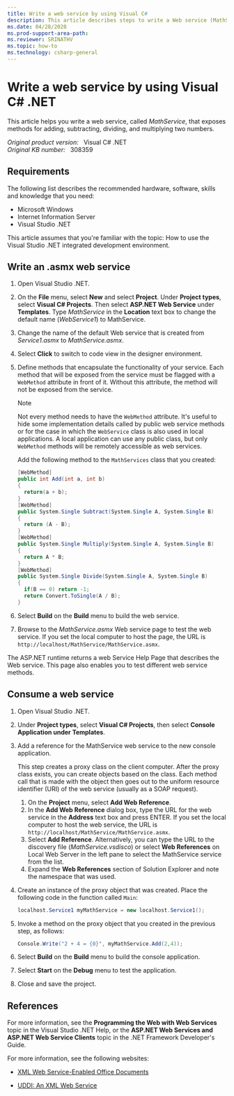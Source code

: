 ```yaml
---
title: Write a web service by using Visual C#
description: This article describes steps to write a Web service (MathService) that exposes methods for adding, subtracting, dividing, and multiplying two numbers.
ms.date: 04/28/2020
ms.prod-support-area-path: 
ms.reviewer: SRINATHV
ms.topic: how-to
ms.technology: csharp-general
---
```

# Write a web service by using Visual C# .NET

This article helps you write a web service, called *MathService*, that exposes methods for adding, subtracting, dividing, and multiplying two numbers.

_Original product version:_ &nbsp; Visual C# .NET  
_Original KB number:_ &nbsp; 308359

## Requirements

The following list describes the recommended hardware, software, skills and knowledge that you need:

- Microsoft Windows
- Internet Information Server
- Visual Studio .NET

This article assumes that you're familiar with the topic: How to use the Visual Studio .NET integrated development environment.

## Write an .asmx web service

1. Open Visual Studio .NET.
2. On the **File** menu, select **New** and select **Project**. Under **Project types**, select **Visual C# Projects**. Then select **ASP.NET Web Service** under **Templates**. Type *MathService* in the **Location** text box to change the default name (*WebService1*) to MathService.
3. Change the name of the default Web service that is created from *Service1.asmx* to *MathService.asmx*.
4. Select **Click** to switch to code view in the designer environment.
5. Define methods that encapsulate the functionality of your service. Each method that will be exposed from the service must be flagged with a `WebMethod` attribute in front of it. Without this attribute, the method will not be exposed from the service.

    > [!NOTE]
    > Not every method needs to have the `WebMethod` attribute. It's useful to hide some implementation details called by public web service methods or for the case in which the `WebService` class is also used in local applications. A local application can use any public class, but only `WebMethod` methods will be remotely accessible as web services.

    Add the following method to the `MathServices` class that you created:

    ```csharp
    [WebMethod]
    public int Add(int a, int b)
    {
      return(a + b);
    }
    [WebMethod]
    public System.Single Subtract(System.Single A, System.Single B)
    {
      return (A - B);
    }
    [WebMethod]
    public System.Single Multiply(System.Single A, System.Single B)
    {
      return A * B;
    }
    [WebMethod]
    public System.Single Divide(System.Single A, System.Single B)
    {
      if(B == 0) return -1;
      return Convert.ToSingle(A / B);
    }
    ```

6. Select **Build** on the **Build** menu to build the web service.
7. Browse to the *MathService.asmx* Web service page to test the web service. If you set the local computer to host the page, the URL is `http://localhost/MathService/MathService.asmx`.

The ASP.NET runtime returns a web Service Help Page that describes the Web service. This page also enables you to test different web service methods.

## Consume a web service

1. Open Visual Studio .NET.
2. Under **Project types**, select **Visual C# Projects**, then select **Console Application under Templates**.
3. Add a reference for the MathService web service to the new console application.

    This step creates a proxy class on the client computer. After the proxy class exists, you can create objects based on the class. Each method call that is made with the object then goes out to the uniform resource identifier (URI) of the web service (usually as a SOAP request).

      1. On the **Project** menu, select **Add Web Reference**.
      2. In the **Add Web Reference** dialog box, type the URL for the web service in the **Address** text box and press ENTER. If you set the local computer to host the web service, the URL is `http://localhost/MathService/MathService.asmx`.
      3. Select **Add Reference**. Alternatively, you can type the URL to the discovery file (*MathService.vsdisco*) or select **Web References** on Local Web Server in the left pane to select the MathService service from the list.
      4. Expand the **Web References** section of Solution Explorer and note the namespace that was used.
4. Create an instance of the proxy object that was created. Place the following code in the function called `Main`:

    ```csharp
    localhost.Service1 myMathService = new localhost.Service1();
    ```

5. Invoke a method on the proxy object that you created in the previous step, as follows:

    ```csharp
    Console.Write("2 + 4 = {0}", myMathService.Add(2,4));
    ```

6. Select **Build** on the **Build** menu to build the console application.
7. Select **Start** on the **Debug** menu to test the application.
8. Close and save the project.

## References

For more information, see the **Programming the Web with Web Services** topic in the Visual Studio .NET Help, or the **ASP.NET Web Services and ASP.NET Web Service Clients** topic in the .NET Framework Developer's Guide.

For more information, see the following websites:

- [XML Web Service-Enabled Office Documents](/previous-versions/dotnet/articles/ms950767(v=msdn.10))

- [UDDI: An XML Web Service](/previous-versions/dotnet/articles/ms950813(v=msdn.10))
